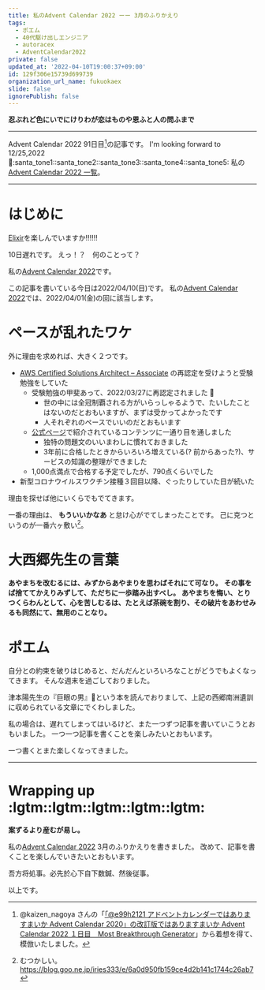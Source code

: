 ```yaml
---
title: 私のAdvent Calendar 2022 ーー 3月のふりかえり
tags:
  - ポエム
  - 40代駆け出しエンジニア
  - autoracex
  - AdventCalendar2022
private: false
updated_at: '2022-04-10T19:00:37+09:00'
id: 129f306e15739d699739
organization_url_name: fukuokaex
slide: false
ignorePublish: false
---
```

**忍ぶれど色にいでにけりわが恋はものや恩ふと人の問ふまで**


---

Advent Calendar 2022 91日目[^1]の記事です。
I'm looking forward to 12/25,2022 :santa::santa_tone1::santa_tone2::santa_tone3::santa_tone4::santa_tone5:
私の[Advent Calendar 2022 一覧](https://docs.google.com/spreadsheets/d/1HQvFjagQLRPjOYAjDVzWp9S4b8dKixxvvaz_TtbZWto/edit#gid=1723448955)。

[^1]: @kaizen_nagoya さんの「[「@e99h2121 アドベントカレンダーではありますまいか Advent Calendar 2020」の改訂版ではありますまいか Advent Calendar 2022 １日目　Most Breakthrough Generator](https://qiita.com/kaizen_nagoya/items/49ebebee3a0377f3b59b)」から着想を得て、模倣いたしました。 

---



# はじめに

[Elixir](https://elixir-lang.org/)を楽しんでいますか:bangbang::bangbang::bangbang:

10日遅れです。
えっ！？　何のことって？

私の[Advent Calendar 2022](https://docs.google.com/spreadsheets/d/1HQvFjagQLRPjOYAjDVzWp9S4b8dKixxvvaz_TtbZWto/edit#gid=1723448955)です。

この記事を書いている今日は2022/04/10(日)です。
私の[Advent Calendar 2022](https://docs.google.com/spreadsheets/d/1HQvFjagQLRPjOYAjDVzWp9S4b8dKixxvvaz_TtbZWto/edit#gid=1723448955)では、2022/04/01(金)の回に該当します。

# ペースが乱れたワケ

外に理由を求めれば、大きく２つです。

- [AWS Certified Solutions Architect – Associate](https://aws.amazon.com/jp/certification/certified-solutions-architect-associate/) の再認定を受けようと受験勉強をしていた
    - 受験勉強の甲斐あって、2022/03/27に再認定されました :tada: 
        - 世の中には全冠制覇される方がいらっしゃるようで、たいしたことはないのだとおもいますが、まずは受かってよかったです
        - 人それぞれのペースでいいのだとおもいます
    - [公式ページ](https://aws.amazon.com/jp/certification/certified-solutions-architect-associate/)で紹介されているコンテンツに一通り目を通しました
        - 独特の問題文のいいまわしに慣れておきました
        - 3年前に合格したときからいろいろ増えている(? 前からあった?)、サービスの知識の整理ができました
    - 1,000点満点で合格する予定でしたが、790点くらいでした
- 新型コロナウイルスワクチン接種３回目以降、ぐったりしていた日が続いた

理由を探せば他にいくらでもでてきます。

一番の理由は、 **もういいかなあ** と怠け心がでてしまったことです。
己に克つというのが一番六ヶ敷い[^2]。

[^2]: むつかしい。 https://blog.goo.ne.jp/iries333/e/6a0d950fb159ce4d2b141c1744c26ab7

# 大西郷先生の言葉

**あやまちを改むるには、みずからあやまりを思わばそれにて可なり。**
**その事をば捨ててかえりみずして、ただちに一歩踏み出すべし。**
**あやまちを悔い、とりつくらわんとして、心を苦しむるは、たとえば茶碗を割り、その破片をあわせみるも同然にて、無用のことなり。**

# ポエム

自分との約束を破りはじめると、だんだんといろいろなことがどうでもよくなってきます。
そんな週末を過ごしておりました。

津本陽先生の『巨眼の男』:book:という本を読んでおりまして、上記の西郷南洲遺訓に収められている文章にでくわしました。

私の場合は、遅れてしまってはいるけど、また一つずつ記事を書いていこうとおもいました。
一つ一つ記事を書くことを楽しみたいとおもいます。

一つ書くとまた楽しくなってきました。



---

# Wrapping up :lgtm::lgtm::lgtm::lgtm::lgtm:

**案ずるより産むが易し。**

私の[Advent Calendar 2022](https://docs.google.com/spreadsheets/d/1HQvFjagQLRPjOYAjDVzWp9S4b8dKixxvvaz_TtbZWto/edit#gid=1723448955) 3月のふりかえりを書きました。
改めて、記事を書くことを楽しんでいきたいとおもいます。

吾方将処事。必先於心下自下数鍼、然後従事。

以上です。





